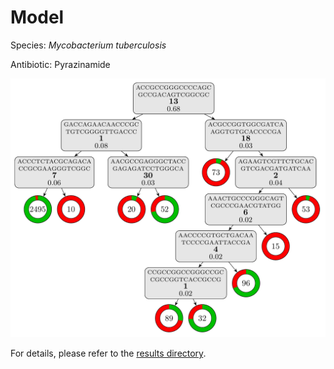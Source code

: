 
# Model

Species: *Mycobacterium tuberculosis*

Antibiotic: Pyrazinamide

<a href="./model.pdf"><img src="./model.png" /></a>

For details, please refer to the [results directory](../../../../../results/cart_b/mycobacterium%20tuberculosis/pyrazinamide/repeat_9/).

